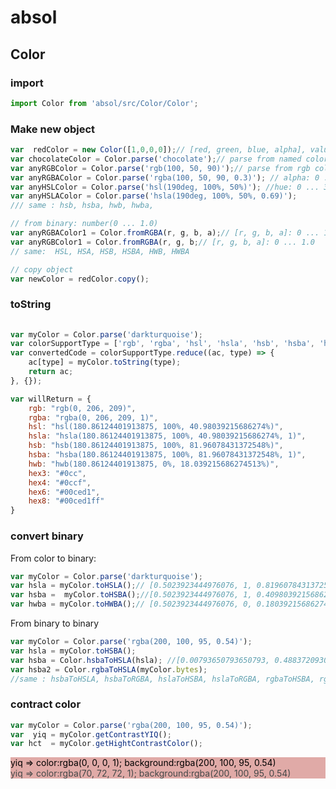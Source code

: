 # absol

## Color

### import

```js
import Color from 'absol/src/Color/Color';
```

### Make new object

```js
var  redColor = new Color([1,0,0,0]);// [red, green, blue, alpha], value: 0 ... 1.0 
var chocolateColor = Color.parse('chocolate');// parse from named color
var anyRGBColor = Color.parse('rgb(100, 50, 90)');// parse from rgb color, [r, g, b]: 0 ... 255
var anyRGBAColor = Color.parse('rgba(100, 50, 90, 0.3)'); // alpha: 0 ... 1.0
var anyHSLColor = Color.parse('hsl(190deg, 100%, 50%)'); //hue: 0 ... 360(deg), [s, l]: 0 ... 100(%)
var anyHSLAColor = Color.parse('hsla(190deg, 100%, 50%, 0.69)');
/// same : hsb, hsba, hwb, hwba, 

// from binary: number(0 ... 1.0)
var anyRGBAColor1 = Color.fromRGBA(r, g, b, a);// [r, g, b, a]: 0 ... 1.0
var anyRGBColor1 = Color.fromRGBA(r, g, b;// [r, g, b, a]: 0 ... 1.0
// same:  HSL, HSA, HSB, HSBA, HWB, HWBA

// copy object
var newColor = redColor.copy();
```

### toString

```js
   
var myColor = Color.parse('darkturquoise'); 
var colorSupportType = ['rgb', 'rgba', 'hsl', 'hsla', 'hsb', 'hsba', 'hwb', 'hwb', 'hex3', 'hex4', 'hex6', 'hex8'];
var convertedCode = colorSupportType.reduce((ac, type) => {
    ac[type] = myColor.toString(type);
    return ac;
}, {});

var willReturn = {
    rgb: "rgb(0, 206, 209)",
    rgba: "rgba(0, 206, 209, 1)",
    hsl: "hsl(180.86124401913875, 100%, 40.98039215686274%)",
    hsla: "hsla(180.86124401913875, 100%, 40.98039215686274%, 1)",
    hsb: "hsb(180.86124401913875, 100%, 81.96078431372548%)",
    hsba: "hsba(180.86124401913875, 100%, 81.96078431372548%, 1)",
    hwb: "hwb(180.86124401913875, 0%, 18.039215686274513%)",
    hex3: "#0cc",
    hex4: "#0ccf",
    hex6: "#00ced1",
    hex8: "#00ced1ff"
}
```

### convert binary

From color to binary:

```js
var myColor = Color.parse('darkturquoise'); 
var hsla = myColor.toHSLA();// [0.5023923444976076, 1, 0.8196078431372549, 1]
var hsba =  myColor.toHSBA();//[0.5023923444976076, 1, 0.40980392156862744, 1]
var hwba = myColor.toHWBA();// [0.5023923444976076, 0, 0.18039215686274512, 1]
```

From binary to binary

```js
var myColor = Color.parse('rgba(200, 100, 95, 0.54)');  
var hsla = myColor.toHSBA();
var hsba = Color.hsbaToHSLA(hsla); //[0.00793650793650793, 0.4883720930232559, 0.5784313725490197, 0.54]
var hsba2 = Color.rgbaToHSLA(myColor.bytes);
//same : hsbaToHSLA, hsbaToRGBA, hslaToHSBA, hslaToRGBA, rgbaToHSBA, rgbaToHSLA, hwbaToHSBA, hsbaToHWBA, rgbaToHWBA, hwbaToRGBA
```


### contract color

```js
var myColor = Color.parse('rgba(200, 100, 95, 0.54)');  
var  yiq = myColor.getContrastYIQ(); 
var hct  = myColor.getHightContrastColor();
```

<div style="color:rgba(0, 0, 0, 1);background:rgba(200, 100, 95, 0.54)">yiq => color:rgba(0, 0, 0, 1); background:rgba(200, 100, 95, 0.54)</div>

<div style="color:rgba(70, 72, 72, 1);background:rgba(200, 100, 95, 0.54)">yiq => color:rgba(70, 72, 72, 1); background:rgba(200, 100, 95, 0.54)</div>

